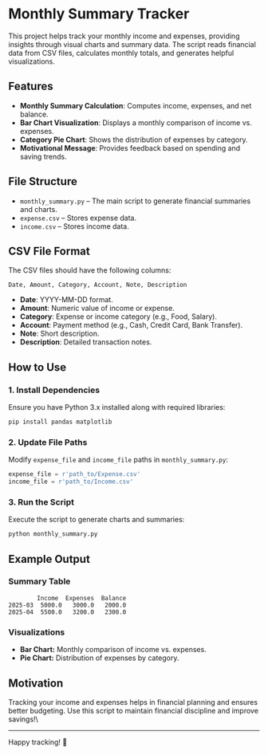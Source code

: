 # Monthly Summary Tracker

This project helps track your monthly income and expenses, providing insights through visual charts and summary data. The script reads financial data from CSV files, calculates monthly totals, and generates helpful visualizations.

## Features
- **Monthly Summary Calculation**: Computes income, expenses, and net balance.
- **Bar Chart Visualization**: Displays a monthly comparison of income vs. expenses.
- **Category Pie Chart**: Shows the distribution of expenses by category.
- **Motivational Message**: Provides feedback based on spending and saving trends.

## File Structure
- `monthly_summary.py` – The main script to generate financial summaries and charts.
- `expense.csv` – Stores expense data.
- `income.csv` – Stores income data.

## CSV File Format
The CSV files should have the following columns:
```
Date, Amount, Category, Account, Note, Description
```
- **Date**: YYYY-MM-DD format.
- **Amount**: Numeric value of income or expense.
- **Category**: Expense or income category (e.g., Food, Salary).
- **Account**: Payment method (e.g., Cash, Credit Card, Bank Transfer).
- **Note**: Short description.
- **Description**: Detailed transaction notes.

## How to Use
### 1. Install Dependencies
Ensure you have Python 3.x installed along with required libraries:
```bash
pip install pandas matplotlib
```

### 2. Update File Paths
Modify `expense_file` and `income_file` paths in `monthly_summary.py`:
```python
expense_file = r'path_to/Expense.csv'
income_file = r'path_to/Income.csv'
```

### 3. Run the Script
Execute the script to generate charts and summaries:
```bash
python monthly_summary.py
```

## Example Output
### Summary Table
```
        Income  Expenses  Balance
2025-03  5000.0   3000.0   2000.0
2025-04  5500.0   3200.0   2300.0
```

### Visualizations
- **Bar Chart:** Monthly comparison of income vs. expenses.
- **Pie Chart:** Distribution of expenses by category.

## Motivation
Tracking your income and expenses helps in financial planning and ensures better budgeting. Use this script to maintain financial discipline and improve savings!\

---
Happy tracking! 🚀